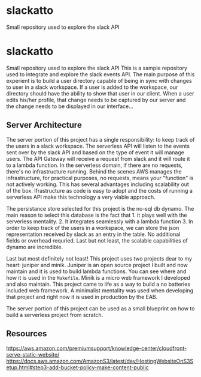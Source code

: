 # slackatto

Small repository used to explore the slack API

# slackatto

Small repository used to explore the slack API
This is a sample repository used to integrate and explore the slack events API. The main purpose of this experient is to build a user directory capable of being in sync with changes to user in a slack workspace. If a user is added to the workspace, our directory should have the ability to show that user in our client. When a user edits his/her profile, that change needs to be captured by our server and the change needs to be displayed in our interface...

## Server Architecture

The server portion of this project has a single responsibility: to keep track of the users in a slack workspace. The serverless API will listen to the events sent over by the slack API and based on the type of event it will manage users. The API Gateway will receive a request from slack and it will route it to a lambda function. In the serverless domain, if there are no requests, there's no infrastructure running. Behind the scenes AWS manages the infrastructure, for practical purposes, no requests, means your "function" is not actively working. This has several advantages including scalability out of the box. Ifrastructure as code is easy to adopt and the costs of running a serverless API make this technology a very viable approach.

The persistance store selected for this project is the no-sql db dynamo. The main reason to select this database is the fact that 1. it plays well with the serverless mentality. 2. It integrates seamlessly with a lambda function 3. In order to keep track of the users in a workspace, we can store the json representation received by slack as an entry in the table. No additional fields or overhead requried. Last but not least, the scalable capabilities of dynamo are incredible.

Last but most definitely not least! This project uses two projects dear to my heart: juniper and minik. Juniper is an open source project I built and now maintain and it is used to build lambda functions. You can see where and how it is used in the `Makefile`. Minik is a micro web framework I developed and also maintain. This project came to life as a way to build a no batteries included web framework. A minimalist mentality was used when developing that project and right now it is used in production by the EAB.

The server portion of this project can be used as a small blueprint on how to build a serverless project from scratch.

## Resources

https://aws.amazon.com/premiumsupport/knowledge-center/cloudfront-serve-static-website/
https://docs.aws.amazon.com/AmazonS3/latest/dev/HostingWebsiteOnS3Setup.html#step3-add-bucket-policy-make-content-public
